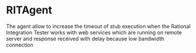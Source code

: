 # RITAgent
The agent allow to increase the timeout of stub execution when the Rational Integration Tester works with web services which are running on remote server and response received with delay because low bandwidth connection 
